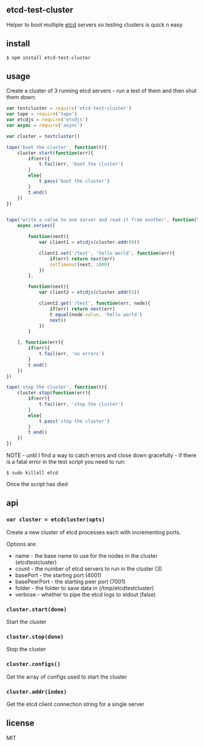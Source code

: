 etcd-test-cluster
-----------------

Helper to boot multiple [etcd](http://github.com/coreos/etcd) servers so testing clusters is quick n easy

## install

```
$ npm install etcd-test-cluster
```

## usage

Create a cluster of 3 running etcd servers - run a test of them and then shut them down:

```js
var testcluster = require('etcd-test-cluster')
var tape = require('tape')
var etcdjs = require('etcdjs')
var async = require('async')

var cluster = testcluster()

tape('boot the cluster', function(t){
	cluster.start(function(err){
		if(err){
			t.fail(err, 'boot the cluster')
		}
		else{
			t.pass('boot the cluster')
		}
		t.end()
	})
})


tape('write a value to one server and read it from another', function(t){
	async.series([

		function(next){
			var client1 = etcdjs(cluster.addr(0))

			client1.set('/test', 'hello world', function(err){
				if(err) return next(err)
				setTimeout(next, 1000)
			})
		},

		function(next){
			var client2 = etcdjs(cluster.addr(1))

			client2.get('/test', function(err, node){
				if(err) return next(err)
				t.equal(node.value, 'hello world')
				next()
			})
		}

	], function(err){
		if(err){
			t.fail(err, 'no errors')
		}
		t.end()
	})
})

tape('stop the cluster', function(t){
	cluster.stop(function(err){
		if(err){
			t.fail(err, 'stop the cluster')
		}
		else{
			t.pass('stop the cluster')
		}
		t.end()
	})
})
```

NOTE - until I find a way to catch errors and close down gracefully - if there is a fatal error in the test script you need to run:

```
$ sudo killall etcd
```

Once the script has died

## api

### `var cluster = etcdcluster(opts)`

Create a new cluster of etcd processes each with incrementing ports.

Options are:

 * name - the base name to use for the nodes in the cluster (etcdtestcluster)
 * count - the number of etcd servers to run in the cluster (3)
 * basePort - the starting port (4001)
 * basePeerPort - the starting peer port (7001)
 * folder - the folder to save data in (/tmp/etcdtestcluster)
 * verbose - whether to pipe the etcd logs to stdout (false)

### `cluster.start(done)`

Start the cluster

### `cluster.stop(done)`

Stop the cluster

### `cluster.configs()`

Get the array of configs used to start the cluster

### `cluster.addr(index)`

Get the etcd client connection string for a single server

## license

MIT